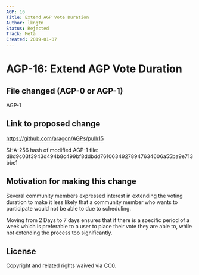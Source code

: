 ```yaml
---
AGP: 16
Title: Extend AGP Vote Duration
Author: lkngtn
Status: Rejected
Track: Meta
Created: 2019-01-07
---
```


# AGP-16: Extend AGP Vote Duration

## File changed (AGP-0 or AGP-1)

AGP-1

## Link to proposed change

https://github.com/aragon/AGPs/pull/15

SHA-256 hash of modified AGP-1 file: d8d9c03f3943d494b8c499bf8ddbdd76106349278947634606a55ba9e713bbe1

## Motivation for making this change

Several community members expressed interest in extending the voting duration to make it less likely that a community member who wants to participate would not be able to due to scheduling.

Moving from 2 Days to 7 days ensures that if there is a specific period of a week which is preferable to a user to place their vote they are able to, while not extending the process too significantly.

## License
Copyright and related rights waived via [CC0](https://creativecommons.org/publicdomain/zero/1.0/).
